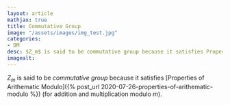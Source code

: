 ```yaml
---
layout: article
mathjax: true
title: Commutative Group
image: "/assets/images/img_test.jpg"
categories:
- DM
desc: $Z_m$ is said to be commutative group because it satisfies Properties of Arithematic Modulo (for addition and multiplication modulo $m$). 
imagealt: 
---
```


$Z_m$ is said to be *commutative group* because it satisfies [Properties of Arithematic Modulo]({% post_url 2020-07-26-properties-of-arithematic-modulo %}) (for addition and multiplication modulo $m$).
































































































































































































































































































































































